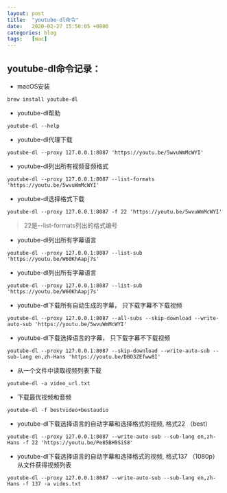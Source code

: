 ```yaml
---
layout: post
title:  "youtube-dl命令"
date:   2020-02-27 15:50:05 +0800
categories: blog
tags:   [mac]
---
```


## youtube-dl命令记录：

- macOS安装

`brew install youtube-dl`

- youtube-dl帮助

`youtube-dl --help`

- youtube-dl代理下载

`youtube-dl --proxy 127.0.0.1:8087 'https://youtu.be/5wvuWmMcWYI'`

- youtube-dl列出所有视频音频格式

`youtube-dl --proxy 127.0.0.1:8087 --list-formats 'https://youtu.be/5wvuWmMcWYI'`

- youtube-dl选择格式下载

`youtube-dl --proxy 127.0.0.1:8087 -f 22 'https://youtu.be/5wvuWmMcWYI'`

> 22是--list-formats列出的格式编号

- youtube-dl列出所有字幕语言

`youtube-dl --proxy 127.0.0.1:8087 --list-sub 'https://youtu.be/W60KhAapj7s'`

- youtube-dl列出所有字幕语言

`youtube-dl --proxy 127.0.0.1:8087 --list-sub 'https://youtu.be/W60KhAapj7s'`

- youtube-dl下载所有自动生成的字幕， 只下载字幕不下载视频

`youtube-dl --proxy 127.0.0.1:8087 --all-subs --skip-download --write-auto-sub 'https://youtu.be/5wvuWmMcWYI'`

- youtube-dl下载选择语言的字幕， 只下载字幕不下载视频

`youtube-dl --proxy 127.0.0.1:8087 --skip-download --write-auto-sub --sub-lang en,zh-Hans 'https://youtu.be/DBO3ZEfww8I'`


- 从一个文件中读取视频列表下载

`youtube-dl -a video_url.txt`

- 下载最优视频和音频

`youtube-dl -f bestvideo+bestaudio`

- youtube-dl下载选择语言的自动字幕和选择格式的视频, 格式22 （best）

`youtube-dl --proxy 127.0.0.1:8087 --write-auto-sub --sub-lang en,zh-Hans -f 22 'https://youtu.be/Pe85BH9SiS8'`

- youtube-dl下载选择语言的自动字幕和选择格式的视频, 格式137 （1080p）从文件获得视频列表

`youtube-dl --proxy 127.0.0.1:8087 --write-auto-sub --sub-lang en,zh-Hans -f 137 -a vides.txt`
